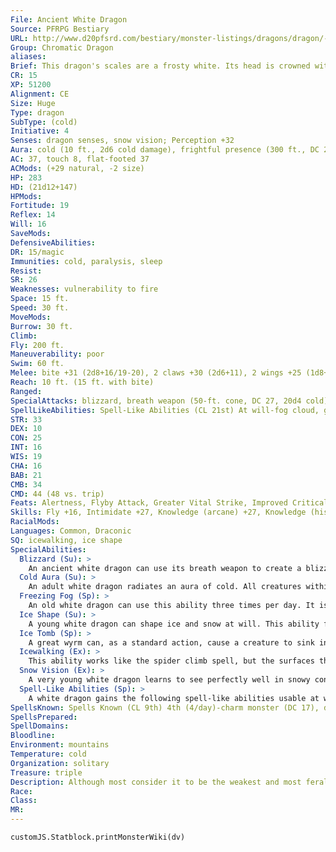 ```yaml
---
File: Ancient White Dragon
Source: PFRPG Bestiary
URL: http://www.d20pfsrd.com/bestiary/monster-listings/dragons/dragon/-chromatic-white/ancient-white-dragon
Group: Chromatic Dragon
aliases: 
Brief: This dragon's scales are a frosty white. Its head is crowned with slender horns, with a thin membrane stretched between them.
CR: 15
XP: 51200
Alignment: CE
Size: Huge
Type: dragon
SubType: (cold)
Initiative: 4
Senses: dragon senses, snow vision; Perception +32
Aura: cold (10 ft., 2d6 cold damage), frightful presence (300 ft., DC 23)
AC: 37, touch 8, flat-footed 37
ACMods: (+29 natural, -2 size)
HP: 283
HD: (21d12+147)
HPMods: 
Fortitude: 19
Reflex: 14
Will: 16
SaveMods: 
DefensiveAbilities: 
DR: 15/magic
Immunities: cold, paralysis, sleep
Resist: 
SR: 26
Weaknesses: vulnerability to fire
Space: 15 ft.
Speed: 30 ft.
MoveMods: 
Burrow: 30 ft.
Climb: 
Fly: 200 ft.
Maneuverability: poor
Swim: 60 ft.
Melee: bite +31 (2d8+16/19-20), 2 claws +30 (2d6+11), 2 wings +25 (1d8+5), tail slap +25 (2d6+16)
Reach: 10 ft. (15 ft. with bite)
Ranged: 
SpecialAttacks: blizzard, breath weapon (50-ft. cone, DC 27, 20d4 cold), crush, freezing fog (3/day, DC 19)
SpellLikeAbilities: Spell-Like Abilities (CL 21st) At will-fog cloud, gust of wind, wall of ice (DC 17)
STR: 33
DEX: 10
CON: 25
INT: 16
WIS: 19
CHA: 16
BAB: 21
CMB: 34
CMD: 44 (48 vs. trip)
Feats: Alertness, Flyby Attack, Greater Vital Strike, Improved Critical (bite), Improved Initiative, Improved Sunder, Improved Vital Strike, Lightning Reflexes, Power Attack, Vital Strike, Weapon Focus (bite)
Skills: Fly +16, Intimidate +27, Knowledge (arcane) +27, Knowledge (history) +27, Perception +32, Sense Motive +32, Spellcraft +27, Stealth +16, Swim +43
RacialMods: 
Languages: Common, Draconic
SQ: icewalking, ice shape
SpecialAbilities:
  Blizzard (Su): >
    An ancient white dragon can use its breath weapon to create a blizzard in the area around it as a standard action. This creates heavy snow conditions in a 50-foot radius for 1 minute, centered on the dragon. This snow slows movement (4 squares of movement per square entered) and limits vision as fog does.
  Cold Aura (Su): >
    An adult white dragon radiates an aura of cold. All creatures within 5 feet of the dragon take 1d6 points of cold damage at the beginning of the dragon's turn. An old dragon's aura extends to 10 feet. An ancient dragon's damage increases to 2d6.
  Freezing Fog (Sp): >
    An old white dragon can use this ability three times per day. It is similar to an acid fog spell but deals cold damage instead of acid damage. It also causes a rime of slippery ice to form on any surface the fog touches, creating the effect of a grease spell. The dragon is immune to the grease effect because of its icewalking ability. This ability is the equivalent of a 6th-level spell.
  Ice Shape (Su): >
    A young white dragon can shape ice and snow at will. This ability functions as stone shape, but only targeting ice and snow, not stone. A white dragon's caster level for this effect is equal to its Hit Dice.
  Ice Tomb (Sp): >
    A great wyrm can, as a standard action, cause a creature to sink into ice. This works as imprisonment, but only while the target is touching an icy surface. A white dragon can use this ability once per day (CL equals dragon's HD). Targets entombed by this ability can be freed by casting freedom or by physically freeing the creature from the ice (Hardness 0, 360 hit points). The save DC is Charisma-based.
  Icewalking (Ex): >
    This ability works like the spider climb spell, but the surfaces the dragon climbs must be icy. The dragon can move across icy surfaces without penalty and does not need to make Acrobatics checks to run or charge on ice.
  Snow Vision (Ex): >
    A very young white dragon learns to see perfectly well in snowy conditions. A white dragon does not suffer any penalties to Perception checks while in snow.
  Spell-Like Abilities (Sp): >
    A white dragon gains the following spell-like abilities usable at will upon reaching the listed age category. Juvenile-fog cloud; Young adult-gust of wind; Ancient-wall of ice; Great wyrm-control weather. Age Category S pecial Abilities Caster Level Wyrmling Icewalking, cold subtype - Very young Snow vision - Young Ice shape - Juvenile Fog cloud - Young adult DR 5/magic, spell resistance, - gust of wind Adult Cold aura, frightful presence 1st Mature adult DR 10/magic 3rd Old Freezing fog 5th Very old DR 15/magic 7th Ancient Blizzard, wall of ice 9th Wyrm DR 20/magic 11th Great wyrm Ice tomb, control weather 13th
SpellsKnown: Spells Known (CL 9th) 4th (4/day)-charm monster (DC 17), dimension door 3rd (7/day)-dispel magic, displacement, lightning bolt (DC 16) 2nd (7/day)-invisibility, fog cloud, resist energy, see invisibility 1st (7/day)-alarm, grease (DC 14), magic aura, shield, true strike 0 (at will)-acid splash, dancing lights, detect magic, ghost sound, mage hand, message, ray of frost, mending
SpellsPrepared: 
SpellDomains: 
Bloodline: 
Environment: mountains
Temperature: cold
Organization: solitary
Treasure: triple
Description: Although most consider it to be the weakest and most feral of the chromatic dragons, the white dragon makes up for its lack of cunning with sheer ferocity. White dragons dwell on remote, frozen mountaintops and in arctic lowlands, making their home in glittering caves full of ice and snow. They prefer their meals completely frozen.
Race: 
Class: 
MR: 
---
```

```dataviewjs
customJS.Statblock.printMonsterWiki(dv)
```
